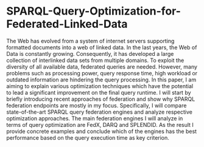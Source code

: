 # SPARQL-Query-Optimization-for-Federated-Linked-Data


The Web has evolved from a system of internet servers supporting formatted documents into a web of linked data. In the last years, the Web of Data is constantly growing. Consequently, it has developed a large collection of interlinked data sets from multiple domains. To exploit the diversity of all available data, federated queries are needed. However, many problems such as processing power, query response time, high workload or outdated information are hindering the query processing. In this paper, I am aiming to explain various optimization techniques which have the potential to lead a significant improvement on the final query runtime. I will start by briefly introducing recent approaches of federation and show why SPARQL federation endpoints are mostly in my focus. Specifically, I will compare state-of-the-art SPARQL query federation engines and analyze respective optimization approaches. The main federation engines I will analyze in terms of query optimization are FedX, DARQ and SPLENDID. As the result I provide concrete examples and conclude which of the engines has the best performance based on the query execution time as key criterion.
